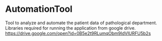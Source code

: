 # AutomationTool
Tool to analyze and automate the patient data of pathological department.
Libraries required for running the application from google drive.
https://drive.google.com/open?id=0B5e2t9RLumqObm9IdVlURFU5b2s

